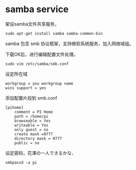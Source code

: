 # samba service

架设samba文件共享服务，

```
sudo apt-get install samba samba-common-bin
```

samba 包含 smb 协议框架，支持微软系统服务，加入网络域组。

下载OK后，进行编辑配置文件处理。

```
sudo vim /etc/samba/smb.conf
```

设定所在域

```
workgroup = you workgroup name
wins support = yes
```

添加配置片段到 smb.conf

```
[pihome]
	comment = PI Home
	path = /home/pi 
	browseable = Yes
	writeable = Yes 
	only guest = no 
	create mask =0777
	directory mask = 0777 
	public = no
```

设定密码，花澤の一人できるかな、

```
smbpassd -a pi
```
